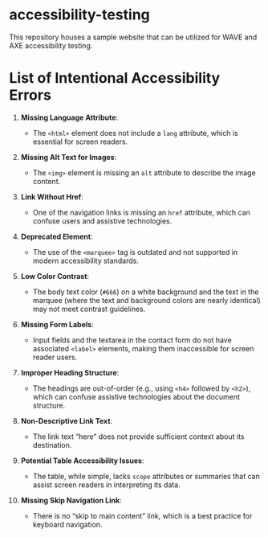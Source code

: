 # accessibility-testing
This repository houses a sample website that can be utilized for WAVE and AXE accessibility testing.

# List of Intentional Accessibility Errors

1. **Missing Language Attribute**:
   - The `<html>` element does not include a `lang` attribute, which is essential for screen readers.

2. **Missing Alt Text for Images**:
   - The `<img>` element is missing an `alt` attribute to describe the image content.

3. **Link Without Href**:
   - One of the navigation links is missing an `href` attribute, which can confuse users and assistive technologies.

4. **Deprecated Element**:
   - The use of the `<marquee>` tag is outdated and not supported in modern accessibility standards.

5. **Low Color Contrast**:
   - The body text color (`#666`) on a white background and the text in the marquee (where the text and background colors are nearly identical) may not meet contrast guidelines.

6. **Missing Form Labels**:
   - Input fields and the textarea in the contact form do not have associated `<label>` elements, making them inaccessible for screen reader users.

7. **Improper Heading Structure**:
   - The headings are out-of-order (e.g., using `<h4>` followed by `<h2>`), which can confuse assistive technologies about the document structure.

8. **Non-Descriptive Link Text**:
   - The link text “here” does not provide sufficient context about its destination.

9. **Potential Table Accessibility Issues**:
   - The table, while simple, lacks `scope` attributes or summaries that can assist screen readers in interpreting its data.

10. **Missing Skip Navigation Link**:
    - There is no “skip to main content” link, which is a best practice for keyboard navigation.
